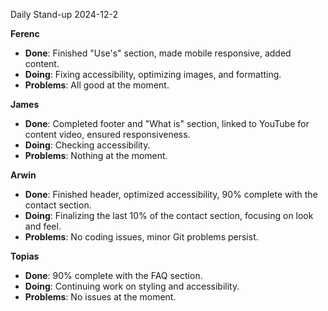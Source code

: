 Daily Stand-up 2024-12-2


**Ferenc**  
- **Done**: Finished "Use's" section, made mobile responsive, added content.  
- **Doing**: Fixing accessibility, optimizing images, and formatting.  
- **Problems**: All good at the moment.  

**James**  
- **Done**: Completed footer and "What is" section, linked to YouTube for content video, ensured responsiveness.  
- **Doing**: Checking accessibility.  
- **Problems**: Nothing at the moment.  

**Arwin**  
- **Done**: Finished header, optimized accessibility, 90% complete with the contact section.  
- **Doing**: Finalizing the last 10% of the contact section, focusing on look and feel.  
- **Problems**: No coding issues, minor Git problems persist.  

**Topias**  
- **Done**: 90% complete with the FAQ section.  
- **Doing**: Continuing work on styling and accessibility.  
- **Problems**: No issues at the moment.  

